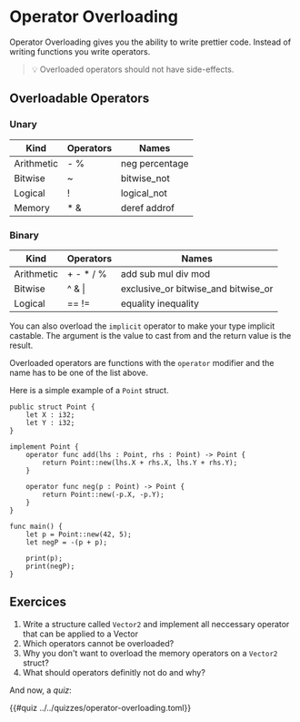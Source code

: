 # Operator Overloading

Operator Overloading gives you the ability to write prettier code. Instead of writing functions you write operators.

> 💡 Overloaded operators should not have side-effects.

## Overloadable Operators

### Unary

| Kind       | Operators | Names          |
|------------|-----------|----------------|
| Arithmetic | - %       | neg percentage |
| Bitwise    | ~         | bitwise_not    |
| Logical    | !         | logical_not    |
| Memory     | * &       | deref addrof   |

### Binary

| Kind       | Operators | Names                               |
|------------|-----------|-------------------------------------|
| Arithmetic | + - * / % | add sub mul div mod                 |
| Bitwise    | ^ & \|    | exclusive_or bitwise_and bitwise_or |
| Logical    | == !=     | equality inequality                 |

You can also overload the `implicit` operator to make your type implicit castable. The argument is the value to cast from and the return value is the result.

Overloaded operators are functions with the `operator` modifier and the name has to be one of the list above.

Here is a simple example of a `Point` struct.

```back
public struct Point {
    let X : i32;
    let Y : i32;
}

implement Point {
    operator func add(lhs : Point, rhs : Point) -> Point {
        return Point::new(lhs.X + rhs.X, lhs.Y + rhs.Y);
    }

    operator func neg(p : Point) -> Point {
        return Point::new(-p.X, -p.Y);
    }
}
```

```back
func main() {
    let p = Point::new(42, 5);
    let negP = -(p + p);

    print(p);
    print(negP);
}
```

## Exercices

1. Write a structure called `Vector2` and implement all neccessary operator that can be applied to a Vector
2. Which operators cannot be overloaded?
3. Why you don't want to overload the memory operators on a `Vector2` struct?
4. What should operators definitly not do and why?

And now, a _quiz_:

{{#quiz ../../quizzes/operator-overloading.toml}}
